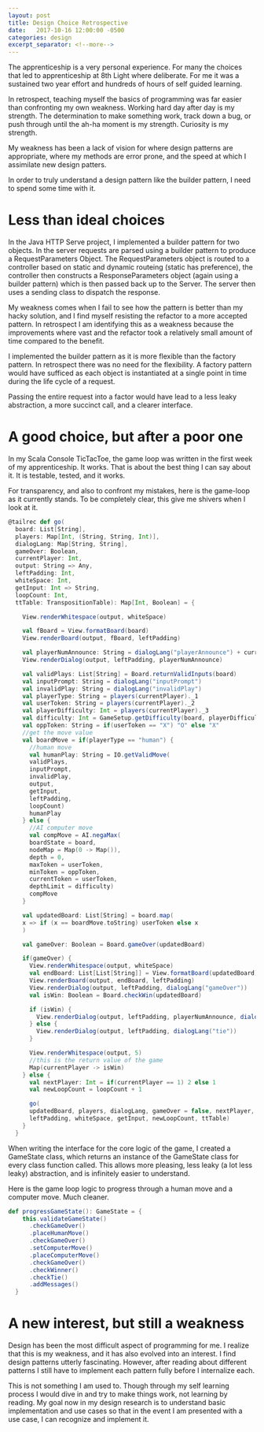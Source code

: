 ```yaml
---
layout: post
title: Design Choice Retrospective
date:   2017-10-16 12:00:00 -0500
categories: design
excerpt_separator: <!--more-->
---
```


The apprenticeship is a very personal experience.  For many the choices that led to apprenticeship at 8th Light where deliberate. For me it was a sustained two year effort and hundreds of hours of self guided learning.

In retrospect, teaching myself the basics of programming was far easier than confronting my own weakness. Working hard day after day is my strength.  The determination to make something work, track down a bug, or push through until the ah-ha moment is my strength.  Curiosity is my strength.

My weakness has been a lack of vision for where design patterns are appropriate, where my methods are error prone, and the speed at which I assimilate new design patters.

In order to truly understand a design pattern like the builder pattern, I need to spend some time with it.

# Less than ideal choices

In the Java HTTP Serve project, I implemented a builder pattern for two objects.  In the server requests are parsed using a builder pattern to produce a RequestParameters Object. The RequestParameters object is routed to a controller based on static and dynamic routeing (static has preference), the controller then constructs a ResponseParameters object (again using a builder pattern) which is then passed back up to the Server.  The server then uses a sending class to dispatch the response.

My weakness comes when I fail to see how the pattern is better than my hacky solution, and I find myself resisting the refactor to a more accepted pattern.  In retrospect I am identifying this as a weakness because the improvements where vast and the refactor took a relatively small amount of time compared to the benefit.

I implemented the builder pattern as it is more flexible than the factory pattern.  In retrospect there was no need for the flexibility.  A factory pattern would have sufficed as each object is instantiated at a single point in time during the life cycle of a request.

Passing the entire request into a factor would have lead to a less leaky abstraction, a more succinct call, and a clearer interface.

# A good choice, but after a poor one

In my Scala Console TicTacToe, the game loop was written in the first week of my apprenticeship.  It works.  That is about the best thing I can say about it.  It is testable, tested, and it works.

For transparency, and also to confront my mistakes, here is the game-loop as it currently stands.  To be completely clear, this give me shivers when I look at it.

```scala
@tailrec def go(
  board: List[String],
  players: Map[Int, (String, String, Int)],
  dialogLang: Map[String, String],
  gameOver: Boolean,
  currentPlayer: Int,
  output: String => Any,
  leftPadding: Int,
  whiteSpace: Int,
  getInput: Int => String,
  loopCount: Int,
  ttTable: TranspositionTable): Map[Int, Boolean] = {

    View.renderWhitespace(output, whiteSpace)

    val fBoard = View.formatBoard(board)
    View.renderBoard(output, fBoard, leftPadding)

    val playerNumAnnounce: String = dialogLang("playerAnnounce") + currentPlayer
    View.renderDialog(output, leftPadding, playerNumAnnounce)

    val validPlays: List[String] = Board.returnValidInputs(board)
    val inputPrompt: String = dialogLang("inputPrompt")
    val invalidPlay: String = dialogLang("invalidPlay")
    val playerType: String = players(currentPlayer)._1
    val userToken: String = players(currentPlayer)._2
    val playerDifficulty: Int = players(currentPlayer)._3
    val difficulty: Int = GameSetup.getDifficulty(board, playerDifficulty)
    val oppToken: String = if(userToken == "X") "O" else "X"
    //get the move value
    val boardMove = if(playerType == "human") {
      //human move
      val humanPlay: String = IO.getValidMove(
      validPlays,
      inputPrompt,
      invalidPlay,
      output,
      getInput,
      leftPadding,
      loopCount)
      humanPlay
    } else {
      //AI computer move
      val compMove = AI.negaMax(
      boardState = board,
      nodeMap = Map(0 -> Map()),
      depth = 0,
      maxToken = userToken,
      minToken = oppToken,
      currentToken = userToken,
      depthLimit = difficulty)
      compMove
    }

    val updatedBoard: List[String] = board.map(
    x => if (x == boardMove.toString) userToken else x
    )

    val gameOver: Boolean = Board.gameOver(updatedBoard)

    if(gameOver) {
      View.renderWhitespace(output, whiteSpace)
      val endBoard: List[List[String]] = View.formatBoard(updatedBoard)
      View.renderBoard(output, endBoard, leftPadding)
      View.renderDialog(output, leftPadding, dialogLang("gameOver"))
      val isWin: Boolean = Board.checkWin(updatedBoard)

      if (isWin) {
        View.renderDialog(output, leftPadding, playerNumAnnounce, dialogLang("win"))
      } else {
        View.renderDialog(output, leftPadding, dialogLang("tie"))
      }

      View.renderWhitespace(output, 5)
      //this is the return value of the game
      Map(currentPlayer -> isWin)
    } else {
      val nextPlayer: Int = if(currentPlayer == 1) 2 else 1
      val newLoopCount = loopCount + 1

      go(
      updatedBoard, players, dialogLang, gameOver = false, nextPlayer, output,
      leftPadding, whiteSpace, getInput, newLoopCount, ttTable)
    }
  }
```
When writing the interface for the core logic of the game, I created a GameState class, which returns an instance of the GameState class for every class function called. This allows more pleasing, less leaky (a lot less leaky) abstraction, and is infinitely easier to understand. 

Here is the game loop logic to progress through a human move and a computer move. Much cleaner.

```scala
def progressGameState(): GameState = {
    this.validateGameState()
      .checkGameOver()
      .placeHumanMove()
      .checkGameOver()
      .setComputerMove()
      .placeComputerMove()
      .checkGameOver()
      .checkWinner()
      .checkTie()
      .addMessages()
  }
```

# A new interest, but still a weakness

Design has been the most difficult aspect of programming for me.  I realize that this is my weakness, and it has also evolved into an interest.  I find design patterns utterly fascinating. However, after reading about different patterns I still have to implement each pattern fully before I internalize each.

This is not something I am used to.  Though through my self learning process I would dive in and try to make things work, not learning by reading.  My goal now in my design research is to understand basic implementation and use cases so that in the event I am presented with a use case, I can recognize and implement it.



